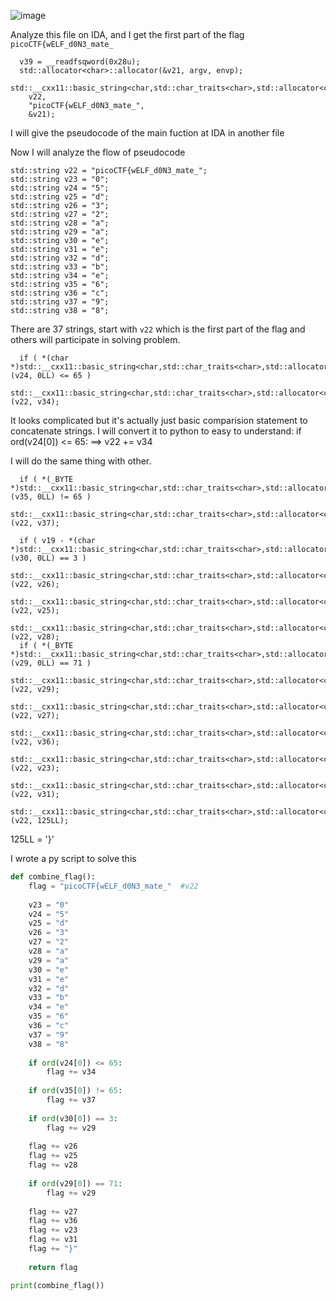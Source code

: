 ![image](https://github.com/user-attachments/assets/62f388ea-0389-4030-aea4-508ac04bf9a2)

Analyze this file on IDA, and I get the first part of the flag `picoCTF{wELF_d0N3_mate_`

```
  v39 = __readfsqword(0x28u);
  std::allocator<char>::allocator(&v21, argv, envp);
  std::__cxx11::basic_string<char,std::char_traits<char>,std::allocator<char>>::basic_string(
    v22,
    "picoCTF{wELF_d0N3_mate_",
    &v21);
```

I will give the pseudocode of the main fuction at IDA in another file

Now I will analyze the flow of pseudocode

```
std::string v22 = "picoCTF{wELF_d0N3_mate_";
std::string v23 = "0";
std::string v24 = "5";
std::string v25 = "d";
std::string v26 = "3";
std::string v27 = "2";
std::string v28 = "a";
std::string v29 = "a";
std::string v30 = "e";
std::string v31 = "e";
std::string v32 = "d";
std::string v33 = "b";
std::string v34 = "e";
std::string v35 = "6";
std::string v36 = "c";
std::string v37 = "9";
std::string v38 = "8";
```

There are 37 strings, start with `v22` which is the first part of the flag and others will participate in solving problem.

```
  if ( *(char *)std::__cxx11::basic_string<char,std::char_traits<char>,std::allocator<char>>::operator[](v24, 0LL) <= 65 )
    std::__cxx11::basic_string<char,std::char_traits<char>,std::allocator<char>>::operator+=(v22, v34);
```
It looks complicated but it's actually just basic comparision statement to concatenate strings. I will convert it to python to easy to understand: if ord(v24[0]) <= 65: ==> v22 += v34 

I will do the same thing with other.

```
  if ( *(_BYTE *)std::__cxx11::basic_string<char,std::char_traits<char>,std::allocator<char>>::operator[](v35, 0LL) != 65 )
    std::__cxx11::basic_string<char,std::char_traits<char>,std::allocator<char>>::operator+=(v22, v37);
```

```
  if ( v19 - *(char *)std::__cxx11::basic_string<char,std::char_traits<char>,std::allocator<char>>::operator[](v30, 0LL) == 3 )
    std::__cxx11::basic_string<char,std::char_traits<char>,std::allocator<char>>::operator+=(v22, v26);
  std::__cxx11::basic_string<char,std::char_traits<char>,std::allocator<char>>::operator+=(v22, v25);
  std::__cxx11::basic_string<char,std::char_traits<char>,std::allocator<char>>::operator+=(v22, v28);
  if ( *(_BYTE *)std::__cxx11::basic_string<char,std::char_traits<char>,std::allocator<char>>::operator[](v29, 0LL) == 71 )
    std::__cxx11::basic_string<char,std::char_traits<char>,std::allocator<char>>::operator+=(v22, v29);
  std::__cxx11::basic_string<char,std::char_traits<char>,std::allocator<char>>::operator+=(v22, v27);
  std::__cxx11::basic_string<char,std::char_traits<char>,std::allocator<char>>::operator+=(v22, v36);
  std::__cxx11::basic_string<char,std::char_traits<char>,std::allocator<char>>::operator+=(v22, v23);
  std::__cxx11::basic_string<char,std::char_traits<char>,std::allocator<char>>::operator+=(v22, v31);
  std::__cxx11::basic_string<char,std::char_traits<char>,std::allocator<char>>::operator+=(v22, 125LL);
```
125LL = '}'

I wrote a py script to solve this

```python
def combine_flag():
    flag = "picoCTF{wELF_d0N3_mate_"  #v22
    
    v23 = "0"
    v24 = "5"
    v25 = "d"
    v26 = "3"
    v27 = "2"
    v28 = "a"
    v29 = "a"
    v30 = "e"
    v31 = "e"
    v32 = "d"
    v33 = "b"
    v34 = "e"
    v35 = "6"
    v36 = "c"
    v37 = "9"
    v38 = "8"
    
    if ord(v24[0]) <= 65:
        flag += v34
        
    if ord(v35[0]) != 65:
        flag += v37
    
    if ord(v30[0]) == 3:
        flag += v29
    
    flag += v26
    flag += v25
    flag += v28
    
    if ord(v29[0]) == 71:
        flag += v29
        
    flag += v27
    flag += v36
    flag += v23
    flag += v31
    flag += "}"
    
    return flag

print(combine_flag())

```
